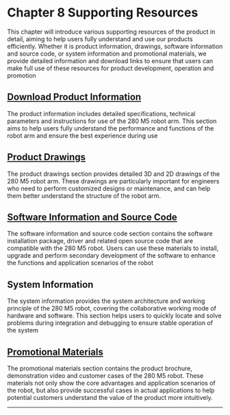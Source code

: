 # Chapter 8 Supporting Resources
This chapter will introduce various supporting resources of the product in detail, aiming to help users fully understand and use our products efficiently. Whether it is product information, drawings, software information and source code, or system information and promotional materials, we provide detailed information and download links to ensure that users can make full use of these resources for product development, operation and promotion

## [Download Product Information](./8.1-ProductInformation/README.md)

The product information includes detailed specifications, technical parameters and instructions for use of the 280 M5 robot arm. This section aims to help users fully understand the performance and functions of the robot arm and ensure the best experience during use

## [Product Drawings](./8.2-ProductDrawings/README.md)

The product drawings section provides detailed 3D and 2D drawings of the 280 M5 robot arm. These drawings are particularly important for engineers who need to perform customized designs or maintenance, and can help them better understand the structure of the robot arm.

## [Software Information and Source Code](./8.3-SoftwareInformationAndSourceCode/README.md)
The software information and source code section contains the software installation package, driver and related open source code that are compatible with the 280 M5 robot. Users can use these materials to install, upgrade and perform secondary development of the software to enhance the functions and application scenarios of the robot

## System Information

The system information provides the system architecture and working principle of the 280 M5 robot, covering the collaborative working mode of hardware and software. This section helps users to quickly locate and solve problems during integration and debugging to ensure stable operation of the system

## [Promotional Materials](./8.5-PromotionalMaterials/README.md)

The promotional materials section contains the product brochure, demonstration video and customer cases of the 280 M5 robot. These materials not only show the core advantages and application scenarios of the robot, but also provide successful cases in actual applications to help potential customers understand the value of the product more intuitively.

---

